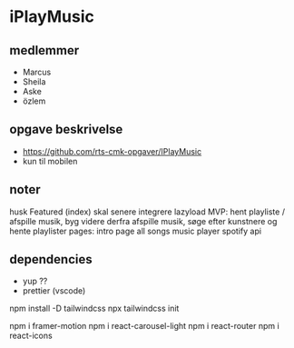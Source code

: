 # iPlayMusic

## medlemmer

- Marcus
- Sheila
- Aske
- özlem

## opgave beskrivelse

- https://github.com/rts-cmk-opgaver/IPlayMusic
- kun til mobilen

## noter

husk Featured (index) skal senere integrere lazyload
MVP:
  hent playliste / afspille musik, byg videre derfra
  afspille musik, søge efter kunstnere og hente playlister
  pages:
    intro page
    all songs
    music player
spotify api

## dependencies

- yup ??
- prettier (vscode)

npm install -D tailwindcss
npx tailwindcss init

npm i framer-motion
npm i react-carousel-light
npm i react-router
npm i react-icons